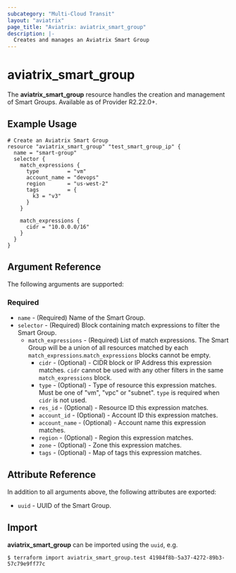 ```yaml
---
subcategory: "Multi-Cloud Transit"
layout: "aviatrix"
page_title: "Aviatrix: aviatrix_smart_group"
description: |-
  Creates and manages an Aviatrix Smart Group
---
```


# aviatrix_smart_group

The **aviatrix_smart_group** resource handles the creation and management of Smart Groups. Available as of Provider R2.22.0+.

## Example Usage

```hcl
# Create an Aviatrix Smart Group
resource "aviatrix_smart_group" "test_smart_group_ip" {
  name = "smart-group"
  selector {
    match_expressions {
      type         = "vm"
      account_name = "devops"
      region       = "us-west-2"
      tags         = {
        k3 = "v3"
      }
    }

    match_expressions {
      cidr = "10.0.0.0/16"
    }
  }
}
```

## Argument Reference

The following arguments are supported:

### Required

* `name` - (Required) Name of the Smart Group.
* `selector` - (Required) Block containing match expressions to filter the Smart Group.
  * `match_expressions` - (Required) List of match expressions. The Smart Group will be a union of all resources matched by each `match_expressions`.`match_expressions` blocks cannot be empty.
      * `cidr` - (Optional) - CIDR block or IP Address this expression matches. `cidr` cannot be used with any other filters in the same `match_expressions` block.
      * `type` - (Optional) - Type of resource this expression matches. Must be one of "vm", "vpc" or "subnet". `type` is required when `cidr` is not used.
      * `res_id` - (Optional) - Resource ID this expression matches.
      * `account_id` - (Optional) - Account ID this expression matches.
      * `account_name` - (Optional) - Account name this expression matches.
      * `region` - (Optional) - Region this expression matches.
      * `zone` - (Optional) - Zone this expression matches.
      * `tags` - (Optional) - Map of tags this expression matches.

## Attribute Reference

In addition to all arguments above, the following attributes are exported:

* `uuid` - UUID of the Smart Group.

## Import

**aviatrix_smart_group** can be imported using the `uuid`, e.g.

```
$ terraform import aviatrix_smart_group.test 41984f8b-5a37-4272-89b3-57c79e9ff77c
```
